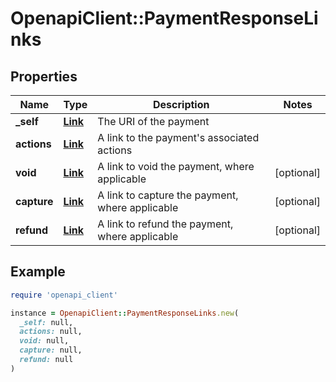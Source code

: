 # OpenapiClient::PaymentResponseLinks

## Properties

| Name | Type | Description | Notes |
| ---- | ---- | ----------- | ----- |
| **_self** | [**Link**](Link.md) | The URI of the payment |  |
| **actions** | [**Link**](Link.md) | A link to the payment&#39;s associated actions |  |
| **void** | [**Link**](Link.md) | A link to void the payment, where applicable | [optional] |
| **capture** | [**Link**](Link.md) | A link to capture the payment, where applicable | [optional] |
| **refund** | [**Link**](Link.md) | A link to refund the payment, where applicable | [optional] |

## Example

```ruby
require 'openapi_client'

instance = OpenapiClient::PaymentResponseLinks.new(
  _self: null,
  actions: null,
  void: null,
  capture: null,
  refund: null
)
```

